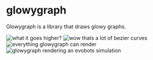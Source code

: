 # glowygraph
Glowygraph is a library that draws glowy graphs.

![what it goes higher?](http://i.imgur.com/DWNVhXg.png)
![wow thats a lot of bezier curves](http://i.imgur.com/ani1XjW.png)
![everything glowygraph can render](http://i.imgur.com/KPVs9HL.png)
![glowygraph rendering an evobots simulation](http://i.imgur.com/2ZbNA9P.png)
